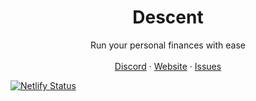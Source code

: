 <p align="center">
	<h1 align="center"><b>Descent</b></h1>
<p align="center">
    Run your personal finances with ease
    <br />
    <br />
    <a href="">Discord</a>
    ·
    <a href="">Website</a>
    ·
    <a href="https://github.com/alvgaona/calibrator/issues">Issues</a>
  </p>
</p>

[![Netlify Status](https://api.netlify.com/api/v1/badges/20849c79-8a7a-4178-adbb-56340c17b7a4/deploy-status)](https://app.netlify.com/projects/descent-dashboard/deploys)
